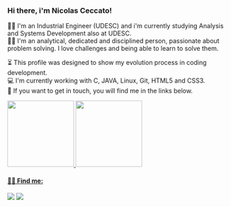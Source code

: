 ### Hi there, i'm Nicolas Ceccato!

:man_technologist: I'm an Industrial Engineer (UDESC) and i'm currently studying Analysis and Systems Development also at UDESC. </br> 
:man_scientist: I'm an analytical, dedicated and disciplined person, passionate about problem solving. I love challenges and being able to learn to solve them.</br>

:hourglass_flowing_sand: This profile was designed to show my evolution process in coding development.</br> 
:computer: I'm currently working with C, JAVA, Linux, Git, HTML5 and CSS3.</br>
:call_me_hand: If you want to get in touch, you will find me in the links below.

<div>
  <a href="https://github.com/nicolasceccato">
  <img height="150em" src="https://github-readme-stats.vercel.app/api/top-langs/?username=nicolasceccato&layout=compact&langs_count=7&theme=dracula"/>
  <img height="150em" src="https://github-readme-stats.vercel.app/api?username=nicolasceccato&show_icons=true&theme=dracula&include_all_commits=true&count_private=true"/>
</div>

  #### ✍🏻 Find me:
  
  <div>

<a href="https://instagram.com/nicogceccato" target="_blank"><img src="https://img.shields.io/badge/-Instagram-%23E4405F?style=for-the-badge&logo=instagram&logoColor=white" target="_blank"></a>
<a href="https://www.linkedin.com/in/nicolas-gabriel-ceccato" target="_blank"><img src="https://img.shields.io/badge/-LinkedIn-%230077B5?style=for-the-badge&logo=linkedin&logoColor=white" target="_blank"></a>   
</div>
